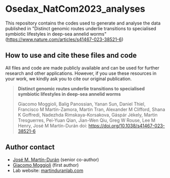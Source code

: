 # Osedax_NatCom2023_analyses
This repository contains the codes used to generate and analyse the data published in "Distinct genomic routes underlie transitions to specialised symbiotic lifestyles in deep-sea annelid worms" (https://www.nature.com/articles/s41467-023-38521-6)

## How to use and cite these files and code
All files and code are made publicly available and can be used for further research and other applications. However, if you use these resources in your work, we kindly ask you to cite our original publication.
> **Distinct genomic routes underlie transitions to specialised symbiotic lifestyles in deep-sea annelid worms**
> 
> Giacomo Moggioli, Balig Panossian, Yanan Sun, Daniel Thiel, Francisco M Martín-Zamora, Martin Tran, Alexander M Clifford, Shana K Goffredi, Nadezhda Rimskaya-Korsakova, Gáspár Jékely, Martin Tresguerres, Pei-Yuan Qian, Jian-Wen Qiu, Greg W Rouse, Lee M Henry, José M Martín-Durán
> doi: https://doi.org/10.1038/s41467-023-38521-6

## Author contact
- [José M. Martín-Durán](mailto:chema.martin@qmul.ac.uk) (senior co-author)
- [Giacomo Moggioli](mailto:giacomo.moggioli@qmul.ac.uk) (first author)
- Lab website: [martinduranlab.com](https://www.martinduranlab.com)
